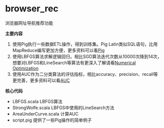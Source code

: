 # browser_rec
浏览器网址导航推荐功能

**主要内容**

1. 使用Pig执行一些数据ETL操作，得到训练集。Pig Latin类似SQL语句，比用MapReduce编写更加方便，更多资料可以看[Pig][1]
2. 使用LBFGS算法求解逻辑回归，相比SGD算法迭代次数从10000次降到14次，想要对LBFGS和LineSearch等算法有更深入了解请看[Numerical Optimization][2]
3. 使用AUC作为二分类算法的评估指标，相比accuracy、precision、recall等更完善，更多资料可以看[AUC][3]


**核心代码**

- LBFGS.scala  LBFGS算法  
- StrongWolfe.scala  LBFGS中使用的LineSearch方法  
- AreaUnderCurve.scala  计算AUC
- script.pig  提供了一些Pig操作的简单例子




[1]:http://www.codelast.com/?p=3621  "Pig"
[2]:www.bioinfo.org.cn/~wangchao/maa/Numerical_Optimization.pdf  "Numerical Optimization"
[3]:http://alexkong.net/2013/06/introduction-to-auc-and-roc/  "AUC"
